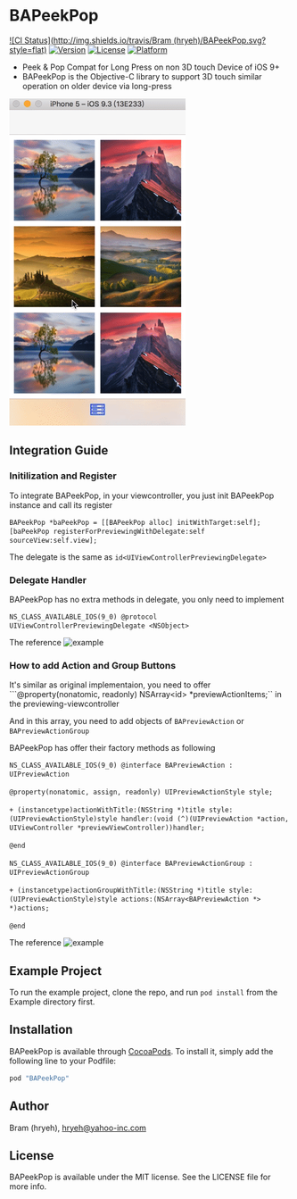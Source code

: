 # BAPeekPop

[![CI Status](http://img.shields.io/travis/Bram (hryeh)/BAPeekPop.svg?style=flat)](https://travis-ci.org/BramYeh/BAPeekPop)
[![Version](https://img.shields.io/cocoapods/v/BAPeekPop.svg?style=flat)](http://cocoapods.org/pods/BAPeekPop)
[![License](https://img.shields.io/cocoapods/l/BAPeekPop.svg?style=flat)](http://cocoapods.org/pods/BAPeekPop)
[![Platform](https://img.shields.io/cocoapods/p/BAPeekPop.svg?style=flat)](http://cocoapods.org/pods/BAPeekPop)

* Peek &amp; Pop Compat for Long Press on non 3D touch Device of iOS 9+ 
* BAPeekPop is the Objective-C library to support 3D touch similar operation on older device via long-press

![BAPeekPop](https://github.com/BramYeh/BAPeekPop/blob/master/bapeekpop.gif)

## Integration Guide

### Initilization and Register

To integrate BAPeekPop, in your viewcontroller, you just init BAPeekPop instance and call its register

```objc
BAPeekPop *baPeekPop = [[BAPeekPop alloc] initWithTarget:self];
[baPeekPop registerForPreviewingWithDelegate:self sourceView:self.view];
```

The delegate is the same as `id<UIViewControllerPreviewingDelegate>`

### Delegate Handler

BAPeekPop has no extra methods in delegate, you only need to implement 
```
NS_CLASS_AVAILABLE_IOS(9_0) @protocol UIViewControllerPreviewingDelegate <NSObject>
```

The reference ![example](https://github.com/BramYeh/BAPeekPop/blob/master/Example/BAPeekPop/ViewController.m#L95)

### How to add Action and Group Buttons

It's similar as original implementaion, you need to offer 
```@property(nonatomic, readonly) NSArray<id<UIPreviewActionItem>> *previewActionItems;`` 
in the previewing-viewcontroller

And in this array, you need to add objects of `BAPreviewAction` or `BAPreviewActionGroup`

BAPeekPop has offer their factory methods as following

```objc
NS_CLASS_AVAILABLE_IOS(9_0) @interface BAPreviewAction : UIPreviewAction

@property(nonatomic, assign, readonly) UIPreviewActionStyle style;

+ (instancetype)actionWithTitle:(NSString *)title style:(UIPreviewActionStyle)style handler:(void (^)(UIPreviewAction *action, UIViewController *previewViewController))handler;

@end

NS_CLASS_AVAILABLE_IOS(9_0) @interface BAPreviewActionGroup : UIPreviewActionGroup

+ (instancetype)actionGroupWithTitle:(NSString *)title style:(UIPreviewActionStyle)style actions:(NSArray<BAPreviewAction *> *)actions;

@end
```
The reference ![example](https://github.com/BramYeh/BAPeekPop/blob/master/Example/BAPeekPop/PreviewingViewController.m#L53)


## Example Project

To run the example project, clone the repo, and run `pod install` from the Example directory first.

## Installation

BAPeekPop is available through [CocoaPods](http://cocoapods.org). To install
it, simply add the following line to your Podfile:

```ruby
pod "BAPeekPop"
```

## Author

Bram (hryeh), hryeh@yahoo-inc.com

## License

BAPeekPop is available under the MIT license. See the LICENSE file for more info.
